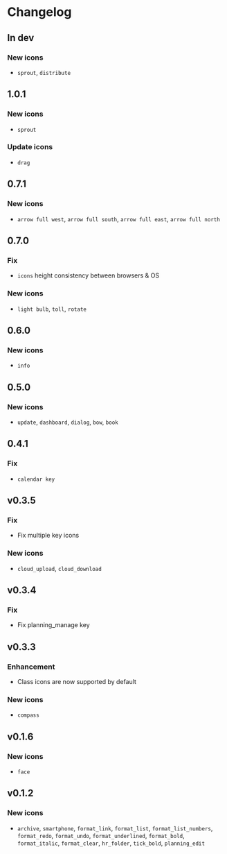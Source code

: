 # Changelog

## In dev
### New icons
- `sprout`, `distribute`

## 1.0.1
### New icons
- `sprout`
### Update icons
- `drag`

## 0.7.1
### New icons
- `arrow full west`, `arrow full south`, `arrow full east`, `arrow full north`

## 0.7.0
### Fix
- `icons` height consistency between browsers & OS
### New icons
- `light bulb`, `toll`, `rotate`

## 0.6.0
### New icons
- `info`

## 0.5.0
### New icons
- `update`, `dashboard`, `dialog`, `bow`, `book`

## 0.4.1
### Fix
- `calendar key`

## v0.3.5
### Fix
- Fix multiple key icons
### New icons
- `cloud_upload`, `cloud_download`

## v0.3.4
### Fix
- Fix planning_manage key

## v0.3.3
### Enhancement
- Class icons are now supported by default
### New icons
- `compass`

## v0.1.6

### New icons
- `face`

## v0.1.2

### New icons
- `archive`, `smartphone`, `format_link`, `format_list`, `format_list_numbers`, `format_redo`, `format_undo`, `format_underlined`, `format_bold`, `format_italic`, `format_clear`, `hr_folder`, `tick_bold`, `planning_edit`
